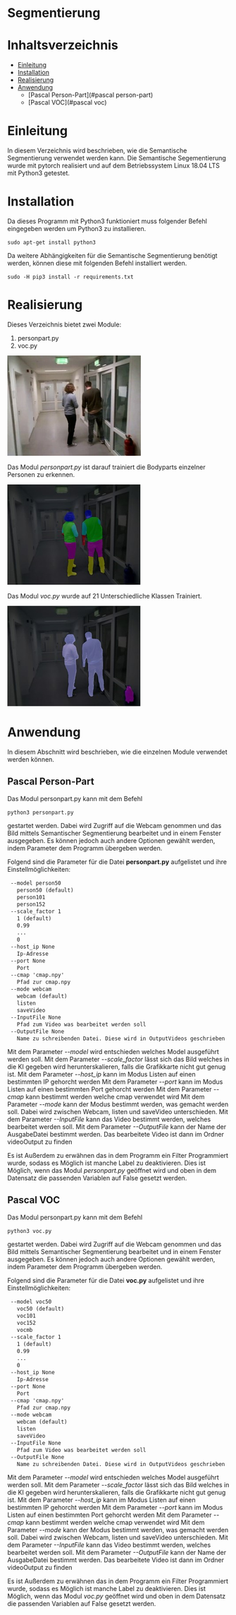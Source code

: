 # Segmentierung

# Inhaltsverzeichnis
<!--ts-->
   * [Einleitung](#einleitung)
   * [Installation](#installation)
   * [Realisierung](#realisierung)
   * [Anwendung](#anwendung)
      * [Pascal Person-Part](#pascal person-part)
      * [Pascal VOC](#pascal voc)
<!--te-->

# Einleitung
In diesem Verzeichnis wird beschrieben, wie die Semantische Segmentierung verwendet werden kann.
Die Semantische Segementierung wurde mit pytorch realisiert und auf dem Betriebssystem Linux 18.04 LTS mit Python3 getestet.

# Installation
Da dieses Programm mit Python3 funktioniert muss folgender Befehl eingegeben werden um Python3 zu installieren.
````
sudo apt-get install python3
````

Da weitere Abhängigkeiten für die Semantische Segmentierung benötigt werden, können diese mit folgenden Befehl installiert werden.
````
sudo -H pip3 install -r requirements.txt
````

# Realisierung

Dieses Verzeichnis bietet zwei Module:
1. personpart.py
2. voc.py

![Foto konnte nicht geladen werden](ReadmeImages/Original.jpg)

Das Modul *personpart.py* ist darauf trainiert die Bodyparts einzelner Personen zu erkennen.

![Foto konnte nicht geladen werden](ReadmeImages/PersonPart.jpg)

Das Modul *voc.py* wurde auf 21 Unterschiedliche Klassen Trainiert.

![Foto konnte nicht geladen werden](ReadmeImages/PascalVoc.jpg)

# Anwendung
In diesem Abschnitt wird beschrieben, wie die einzelnen Module verwendet werden können.

## Pascal Person-Part
Das Modul personpart.py kann mit dem Befehl
````
python3 personpart.py
````
gestartet werden. Dabei wird Zugriff auf die Webcam genommen und das Bild mittels Semantischer Segmentierung bearbeitet und in einem Fenster ausgegeben. Es können jedoch auch andere Optionen gewählt werden, indem Parameter dem Programm übergeben werden.

Folgend sind die Parameter für die Datei **personpart.py** aufgelistet und ihre Einstellmöglichkeiten:
````
 --model person50
   person50 (default)
   person101
   person152
 --scale_factor 1
   1 (default)
   0.99
   ...
   0
 --host_ip None
   Ip-Adresse
 --port None
   Port
 --cmap 'cmap.npy'
   Pfad zur cmap.npy
 --mode webcam
   webcam (default)
   listen
   saveVideo
 --InputFile None
   Pfad zum Video was bearbeitet werden soll
 --OutputFile None
   Name zu schreibenden Datei. Diese wird in OutputVideos geschrieben
````

Mit dem Parameter *--model* wird entschieden welches Model ausgeführt werden soll.
Mit dem Parameter *--scale_factor* lässt sich das Bild welches in die KI gegeben wird herunterskalieren, falls die Grafikkarte nicht gut genug ist.
Mit dem Parameter *--host_ip* kann im Modus Listen auf einen bestimmten IP gehorcht werden
Mit dem Parameter *--port* kann im Modus Listen auf einen bestimmten Port gehorcht werden
Mit dem Parameter *--cmap* kann bestimmt werden welche cmap verwendet wird
Mit dem Parameter *--mode* kann der Modus bestimmt werden, was gemacht werden soll. Dabei wird zwischen Webcam, listen und saveVideo unterschieden.
Mit dem Parameter *--InputFile* kann das Video bestimmt werden, welches bearbeitet werden soll.
Mit dem Parameter *--OutputFile* kann der Name der AusgabeDatei bestimmt werden. Das bearbeitete Video ist dann im Ordner videoOutput zu finden

Es ist Außerdem zu erwähnen das in dem Programm ein Filter Programmiert wurde, sodass es Möglich ist manche Label zu deaktivieren. Dies ist Möglich, wenn das Modul *personpart.py* geöffnet wird und oben in dem Datensatz die passenden Variablen auf False gesetzt werden.

## Pascal VOC
Das Modul personpart.py kann mit dem Befehl
````
python3 voc.py
````
gestartet werden. Dabei wird Zugriff auf die Webcam genommen und das Bild mittels Semantischer Segmentierung bearbeitet und in einem Fenster ausgegeben. Es können jedoch auch andere Optionen gewählt werden, indem Parameter dem Programm übergeben werden.

Folgend sind die Parameter für die Datei **voc.py** aufgelistet und ihre Einstellmöglichkeiten:
````
 --model voc50
   voc50 (default)
   voc101
   voc152
   vocmb
 --scale_factor 1
   1 (default)
   0.99
   ...
   0
 --host_ip None
   Ip-Adresse
 --port None
   Port
 --cmap 'cmap.npy'
   Pfad zur cmap.npy
 --mode webcam
   webcam (default)
   listen
   saveVideo
 --InputFile None
   Pfad zum Video was bearbeitet werden soll
 --OutputFile None
   Name zu schreibenden Datei. Diese wird in OutputVideos geschrieben
````

Mit dem Parameter *--model* wird entschieden welches Model ausgeführt werden soll.
Mit dem Parameter *--scale_factor* lässt sich das Bild welches in die KI gegeben wird herunterskalieren, falls die Grafikkarte nicht gut genug ist.
Mit dem Parameter *--host_ip* kann im Modus Listen auf einen bestimmten IP gehorcht werden
Mit dem Parameter *--port* kann im Modus Listen auf einen bestimmten Port gehorcht werden
Mit dem Parameter *--cmap* kann bestimmt werden welche cmap verwendet wird
Mit dem Parameter *--mode* kann der Modus bestimmt werden, was gemacht werden soll. Dabei wird zwischen Webcam, listen und saveVideo unterschieden.
Mit dem Parameter *--InputFile* kann das Video bestimmt werden, welches bearbeitet werden soll.
Mit dem Parameter *--OutputFile* kann der Name der AusgabeDatei bestimmt werden. Das bearbeitete Video ist dann im Ordner videoOutput zu finden

Es ist Außerdem zu erwähnen das in dem Programm ein Filter Programmiert wurde, sodass es Möglich ist manche Label zu deaktivieren. Dies ist Möglich, wenn das Modul *voc.py* geöffnet wird und oben in dem Datensatz die passenden Variablen auf False gesetzt werden.
